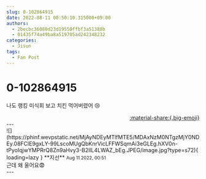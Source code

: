 ```yaml
---
slug: 0-102864915
date: 2022-08-11 00:50:10.315000+09:00
authors:
  - 2becbc36080d23d19550ffbf3a51388b
  - 01435f74a49ba8a519705ad242348232
categories:
  - Jisun
tags:
  - Fan Post
---
```


# 0-102864915

<div class="post-container" markdown="1">
<div class="content-container md-sidebar__scrollwrap" markdown="1">

나도 랭킹 미식회 보고 치킨 먹어버렸어 😢

</div>
</div>

<div style="text-align: right;" markdown="1">
<a href="https://weverse.io/fromis9/fanpost/0-102864915" style="text-align: right;">:material-share:{.big-emoji}</a>
</div>
---

<div class="comments-container md-sidebar__scrollwrap" markdown="1">
<div class="comment" markdown="1">
<div class='id-container' markdown="1">
![](https://phinf.wevpstatic.net/MjAyNDEyMTlfMTE5/MDAxNzM0NTgzMjY0NDEy.08FClE9gxLY-99LscoMUgQbKnrVicLFFWSqmAi3eGLEg.hXV0n-tPyoIqjwYMPRrQ8Zn9aHvy3-B2llL4LWAZ_bEg.JPEG/image.jpg?type=s72){ loading=lazy }
**<span class="artist">지선</span>** <small>Aug 11 2022, 00:51</small><br>
</div>
<div class='comment-body' markdown="1">
근데 왜 울어요😨
</div>
</div>
</div>
---
